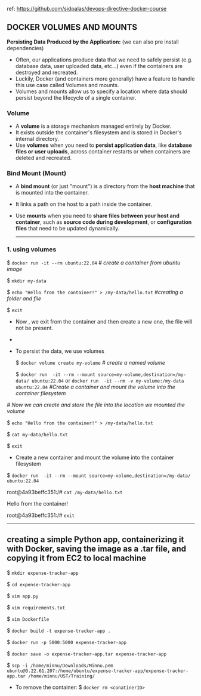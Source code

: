 ref: https://github.com/sidpalas/devops-directive-docker-course

## DOCKER VOLUMES AND MOUNTS
**Persisting Data Produced by the Application:** (we can also pre install dependencies)
- Often, our applications produce data that we need to safely persist (e.g. database data, user uploaded data, etc...) even if the containers are destroyed and recreated. 
- Luckily, Docker (and containers more generally) have a feature to handle this use case called Volumes and mounts.
- Volumes and mounts allow us to specify a location where data should persist beyond the lifecycle of a single container.

### Volume
* A **volume** is a storage mechanism managed entirely by Docker.
* It exists outside the container's filesystem and is stored in Docker's internal directory.
* Use **volumes** when you need to **persist application data**, like **database files or user uploads**, across container restarts or when containers are deleted and recreated.

### Bind Mount (Mount)
- A **bind mount** (or just "mount") is a directory from the **host machine** that is mounted into the container.
- It links a path on the host to a path inside the container.
- Use **mounts** when you need to **share files between your host and container**, such as **source code during development**, or **configuration files** that need to be updated dynamically.

  ----------------------------------------------------------------------------
### 1. using volumes

  $ `docker run -it --rm ubuntu:22.04` # _create a container from ubuntu image_
  
  $ `mkdir my-data`
  
  $ `echo "Hello from the container!" > /my-data/hello.txt`  _#creating a folder and file_
  
  $ `exit`
  
- Now , we exit from the container and then create a new one, the file will not be present.
- 
- To persist the data, we use volumes

  $ `docker volume create my-volume` _# create a named volume_
  
  $ `docker run  -it --rm --mount source=my-volume,destination=/my-data/ ubuntu:22.04` or `docker run  -it --rm -v my-volume:/my-data ubuntu:22.04`  _#Create a container and mount the volume into the container filesystem_

 _# Now we can create and store the file into the location we mounted the volume_
 
 $ `echo "Hello from the container!" > /my-data/hello.txt`
 
 $ `cat my-data/hello.txt`
 
 $ `exit`

 - Create a new container and mount the volume into the container filesystem
   
 $ `docker run  -it --rm --mount source=my-volume,destination=/my-data/ ubuntu:22.04`

 root@4a93beffc351:/# `cat /my-data/hello.txt `
 
Hello from the container!

root@4a93beffc351:/# `exit`

----------------------------------------------------------------------------------------------------------
## creating a simple Python app, containerizing it with Docker, saving the image as a .tar file, and copying it from EC2 to  local machine

$ `mkdir expense-tracker-app`

$ `cd expense-tracker-app`

$ `vim app.py`

$ `vim requirements.txt`

$ `vim Dockerfile`

$ `docker build -t expense-tracker-app .`

$ `docker run -p 5000:5000 expense-tracker-app`

$ `docker save -o expense-tracker-app.tar expense-tracker-app`

$ `scp -i /home/minnu/Downloads/Minnu.pem ubuntu@3.22.61.207:/home/ubuntu/expense-tracker-app/expense-tracker-app.tar /home/minnu/UST/Training/`

- To remove the container: 
$ `docker rm <conatinerID>`






